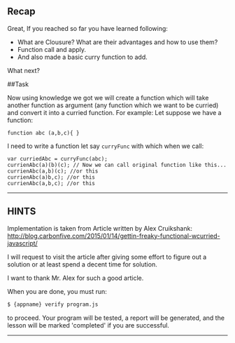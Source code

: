 ## Recap
Great, If you reached so far you have learned following:

* What are Clousure? What are their advantages and how to use them?
* Function call and apply.
* And also made a basic curry function to add.

What next?

##Task

Now using knowledge we got we will create a function which will take another function as argument (any function which we want to be curried) and convert it into a curried function.
For example:
Let suppose we have a function:

`function abc (a,b,c){
}
`

I need to write a function let say `curryFunc` with which when we call:

```
var curriedAbc = curryFunc(abc);
currienAbc(a)(b)(c); // Now we can call original function like this...
currienAbc(a,b)(c); //or this
currienAbc(a)b,c); //or this
currienAbc(a,b,c); //or this
```

----------------------------------------------------------------------
## HINTS

Implementation is taken from Article written by Alex Cruikshank:
http://blog.carbonfive.com/2015/01/14/gettin-freaky-functional-wcurried-javascript/

I will request to visit the article after giving some effort to figure out a solution or at least spend a decent time for solution.

I want to thank Mr. Alex for such a good article.

When you are done, you must run:
```sh
$ {appname} verify program.js
```

to proceed. Your program will be tested, a report will be generated, and the lesson will be marked 'completed' if you are successful.

----------------------------------------------------------------------

